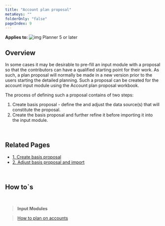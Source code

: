 ```yaml
---
title: "Account plan proposal"
metaKeys: ""
folderOnly: "false"
pageIndex: 9
---
```

**Applies to:** ![img](https://profitbasedocs.blob.core.windows.net/icons/yes-icon.png) Planner 5 or later<br/>

## Overview
In some cases it may be desirable to pre-fill an input module with a proposal so that the contributors can have a qualified starting point for their work. As such, a plan proposal will normally be made in a new version prior to the users starting the detailed planning. Such a proposal can be created for the account input module using the Account plan proposal workbook.

The process of defining such a proposal contains of two steps:

1. Create basis proposal - define the and adjust the data source(s) that will constitute the proposal.
2. Create the basis proposal and further refine it before importing it into the input module.

<br/>

## Related Pages
-  [1. Create basis proposal](/planner/workbooks/data-management/account-plan-proposal/create-basis-proposal)
-  [2. Adjust basis proposal and import](/planner/workbooks/data-management/account-plan-proposal/adjust-basis-proposal-and-import)

<br/>

## How to`s

<br/>

> **Input Modules**<br/>

> [How to plan on accounts](/planner/modules/account/account-details)<br/>
